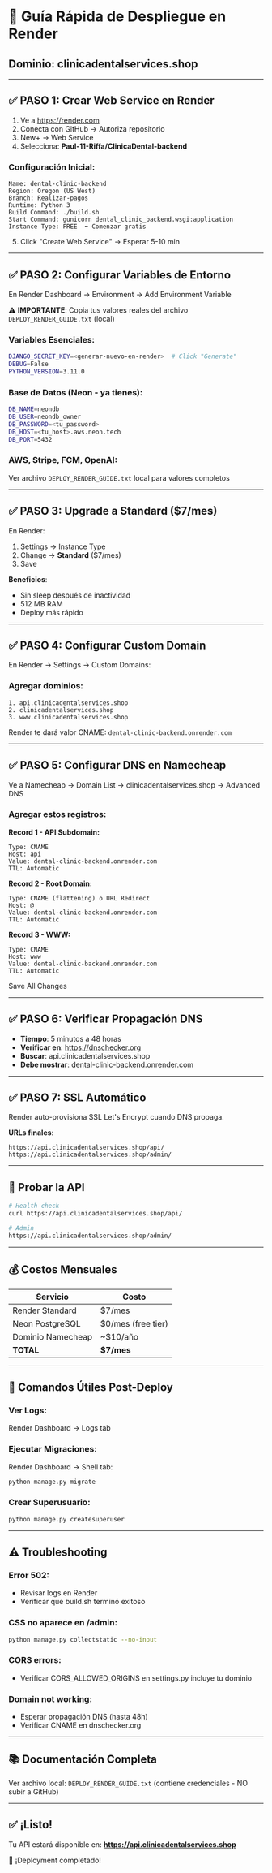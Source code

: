 # 🚀 Guía Rápida de Despliegue en Render

## Dominio: clinicadentalservices.shop

---

## ✅ PASO 1: Crear Web Service en Render

1. Ve a https://render.com
2. Conecta con GitHub → Autoriza repositorio
3. New+ → Web Service
4. Selecciona: **Paul-11-Riffa/ClinicaDental-backend**

### Configuración Inicial:
```
Name: dental-clinic-backend
Region: Oregon (US West)
Branch: Realizar-pagos
Runtime: Python 3
Build Command: ./build.sh
Start Command: gunicorn dental_clinic_backend.wsgi:application
Instance Type: FREE  ⬅️ Comenzar gratis
```

5. Click "Create Web Service" → Esperar 5-10 min

---

## ✅ PASO 2: Configurar Variables de Entorno

En Render Dashboard → Environment → Add Environment Variable

⚠️ **IMPORTANTE**: Copia tus valores reales del archivo `DEPLOY_RENDER_GUIDE.txt` (local)

### Variables Esenciales:
```bash
DJANGO_SECRET_KEY=<generar-nuevo-en-render>  # Click "Generate"
DEBUG=False
PYTHON_VERSION=3.11.0
```

### Base de Datos (Neon - ya tienes):
```bash
DB_NAME=neondb
DB_USER=neondb_owner
DB_PASSWORD=<tu_password>
DB_HOST=<tu_host>.aws.neon.tech
DB_PORT=5432
```

### AWS, Stripe, FCM, OpenAI:
Ver archivo `DEPLOY_RENDER_GUIDE.txt` local para valores completos

---

## ✅ PASO 3: Upgrade a Standard ($7/mes)

En Render:
1. Settings → Instance Type
2. Change → **Standard** ($7/mes)
3. Save

**Beneficios**:
- Sin sleep después de inactividad
- 512 MB RAM
- Deploy más rápido

---

## ✅ PASO 4: Configurar Custom Domain

En Render → Settings → Custom Domains:

### Agregar dominios:
```
1. api.clinicadentalservices.shop
2. clinicadentalservices.shop
3. www.clinicadentalservices.shop
```

Render te dará valor CNAME: `dental-clinic-backend.onrender.com`

---

## ✅ PASO 5: Configurar DNS en Namecheap

Ve a Namecheap → Domain List → clinicadentalservices.shop → Advanced DNS

### Agregar estos registros:

**Record 1 - API Subdomain:**
```
Type: CNAME
Host: api
Value: dental-clinic-backend.onrender.com
TTL: Automatic
```

**Record 2 - Root Domain:**
```
Type: CNAME (flattening) o URL Redirect
Host: @
Value: dental-clinic-backend.onrender.com
TTL: Automatic
```

**Record 3 - WWW:**
```
Type: CNAME
Host: www
Value: dental-clinic-backend.onrender.com
TTL: Automatic
```

Save All Changes

---

## ✅ PASO 6: Verificar Propagación DNS

- **Tiempo**: 5 minutos a 48 horas
- **Verificar en**: https://dnschecker.org
- **Buscar**: api.clinicadentalservices.shop
- **Debe mostrar**: dental-clinic-backend.onrender.com

---

## ✅ PASO 7: SSL Automático

Render auto-provisiona SSL Let's Encrypt cuando DNS propaga.

**URLs finales**:
```
https://api.clinicadentalservices.shop/api/
https://api.clinicadentalservices.shop/admin/
```

---

## 🧪 Probar la API

```bash
# Health check
curl https://api.clinicadentalservices.shop/api/

# Admin
https://api.clinicadentalservices.shop/admin/
```

---

## 💰 Costos Mensuales

| Servicio | Costo |
|----------|-------|
| Render Standard | $7/mes |
| Neon PostgreSQL | $0/mes (free tier) |
| Dominio Namecheap | ~$10/año |
| **TOTAL** | **$7/mes** |

---

## 📝 Comandos Útiles Post-Deploy

### Ver Logs:
Render Dashboard → Logs tab

### Ejecutar Migraciones:
Render Dashboard → Shell tab:
```bash
python manage.py migrate
```

### Crear Superusuario:
```bash
python manage.py createsuperuser
```

---

## ⚠️ Troubleshooting

### Error 502:
- Revisar logs en Render
- Verificar que build.sh terminó exitoso

### CSS no aparece en /admin:
```bash
python manage.py collectstatic --no-input
```

### CORS errors:
- Verificar CORS_ALLOWED_ORIGINS en settings.py incluye tu dominio

### Domain not working:
- Esperar propagación DNS (hasta 48h)
- Verificar CNAME en dnschecker.org

---

## 📚 Documentación Completa

Ver archivo local: `DEPLOY_RENDER_GUIDE.txt` (contiene credenciales - NO subir a GitHub)

---

## ✅ ¡Listo!

Tu API estará disponible en:
**https://api.clinicadentalservices.shop**

🎉 ¡Deployment completado!
